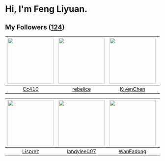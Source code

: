 # Hi, I'm Feng Liyuan.

## My Followers ([124](https://github.com/SunRunAway?tab=followers))

| <img src="https://avatars.githubusercontent.com/u/37112567?v=4" width="150" height="150" /> | <img src="https://avatars.githubusercontent.com/u/20775801?v=4" width="150" height="150" /> | <img src="https://avatars.githubusercontent.com/u/34561254?v=4" width="150" height="150" /> | <img src="https://avatars.githubusercontent.com/u/9254545?v=4" width="150" height="150" /> |
| :-----------------------------------------------------------------------------------------: | :-----------------------------------------------------------------------------------------: | :-----------------------------------------------------------------------------------------: | :----------------------------------------------------------------------------------------: |
|                              [Cc410](https://github.com/Cc410)                              |                           [rebelice](https://github.com/rebelice)                           |                          [KivenChen](https://github.com/KivenChen)                          |                            [sunl888](https://github.com/sunl888)                           |

| <img src="https://avatars.githubusercontent.com/u/14808551?v=4" width="150" height="150" /> | <img src="https://avatars.githubusercontent.com/u/8664695?v=4" width="150" height="150" /> | <img src="https://avatars.githubusercontent.com/u/10414494?v=4" width="150" height="150" /> | <img src="https://avatars.githubusercontent.com/u/1506474?v=4" width="150" height="150" /> |
| :-----------------------------------------------------------------------------------------: | :----------------------------------------------------------------------------------------: | :-----------------------------------------------------------------------------------------: | :----------------------------------------------------------------------------------------: |
|                            [Lisprez](https://github.com/Lisprez)                            |                        [landylee007](https://github.com/landylee007)                       |                          [WanFadong](https://github.com/WanFadong)                          |                          [tcmichael](https://github.com/tcmichael)                         |